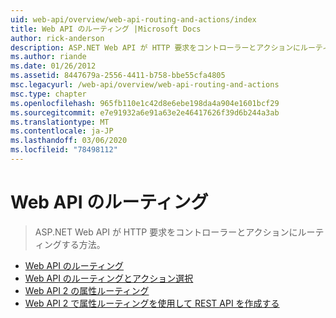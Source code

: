 ```yaml
---
uid: web-api/overview/web-api-routing-and-actions/index
title: Web API のルーティング |Microsoft Docs
author: rick-anderson
description: ASP.NET Web API が HTTP 要求をコントローラーとアクションにルーティングする方法。
ms.author: riande
ms.date: 01/26/2012
ms.assetid: 8447679a-2556-4411-b758-bbe55cfa4805
msc.legacyurl: /web-api/overview/web-api-routing-and-actions
msc.type: chapter
ms.openlocfilehash: 965fb110e1c42d8e6ebe198da4a904e1601bcf29
ms.sourcegitcommit: e7e91932a6e91a63e2e46417626f39d6b244a3ab
ms.translationtype: MT
ms.contentlocale: ja-JP
ms.lasthandoff: 03/06/2020
ms.locfileid: "78498112"
---
```

# <a name="web-api-routing"></a>Web API のルーティング

> ASP.NET Web API が HTTP 要求をコントローラーとアクションにルーティングする方法。

- [Web API のルーティング](routing-in-aspnet-web-api.md)
- [Web API のルーティングとアクション選択](routing-and-action-selection.md)
- [Web API 2 の属性ルーティング](attribute-routing-in-web-api-2.md)
- [Web API 2 で属性ルーティングを使用して REST API を作成する](create-a-rest-api-with-attribute-routing.md)
